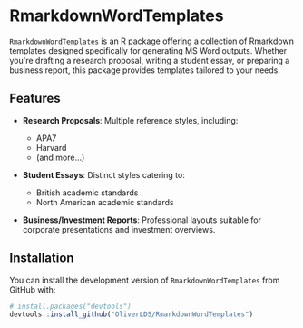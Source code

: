 # RmarkdownWordTemplates

`RmarkdownWordTemplates` is an R package offering a collection of Rmarkdown templates designed specifically for generating MS Word outputs. Whether you're drafting a research proposal, writing a student essay, or preparing a business report, this package provides templates tailored to your needs.

## Features

- **Research Proposals**: Multiple reference styles, including:
  - APA7
  - Harvard
  - (and more...)

- **Student Essays**: Distinct styles catering to:
  - British academic standards
  - North American academic standards

- **Business/Investment Reports**: Professional layouts suitable for corporate presentations and investment overviews.

## Installation

You can install the development version of `RmarkdownWordTemplates` from GitHub with:

```r
# install.packages("devtools")
devtools::install_github("OliverLDS/RmarkdownWordTemplates")
